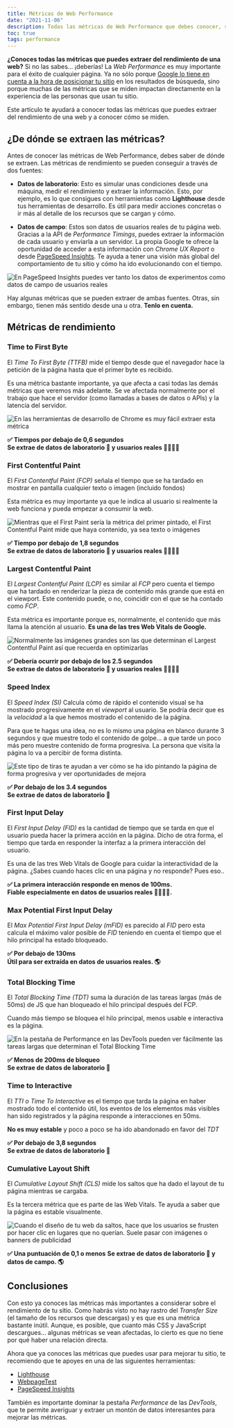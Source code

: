 ```yaml
---
title: Métricas de Web Performance
date: "2021-11-06"
description: Todas las métricas de Web Performance que debes conocer, sus valores recomendados y cómo se miden
toc: true
tags: performance
---
```


**¿Conoces todas las métricas que puedes extraer del rendimiento de una web?** Si no las sabes... ¡deberías! La _Web Performance_ es muy importante para el éxito de cualquier página. Ya no sólo porque [Google lo tiene en cuenta a la hora de posicionar tu sitio](https://developers.google.com/web/updates/2018/07/search-ads-speed) en los resultados de búsqueda, sino porque muchas de las métricas que se miden impactan directamente en la experiencia de las personas que usan tu sitio.

Este artículo te ayudará a conocer todas las métricas que puedes extraer del rendimiento de una web y a conocer cómo se miden.

## ¿De dónde se extraen las métricas?

Antes de conocer las métricas de Web Performance, debes saber de dónde se extraen. Las métricas de rendimiento se pueden conseguir a través de dos fuentes:

- **Datos de laboratorio**: Esto es simular unas condiciones desde una máquina, medir el rendimiento y extraer la información. Esto, por ejemplo, es lo que consigues con herramientas como **Lighthouse** desde tus herramientas de desarrollo. Es útil para medir acciones concretas o ir más al detalle de los recursos que se cargan y cómo.

- **Datos de campo**: Estos son datos de usuarios reales de tu página web. Gracias a la API de _Performance Timings_, puedes extraer la información de cada usuario y enviarla a un servidor. La propia Google te ofrece la oportunidad de acceder a esta información con _Chrome UX Report_ o desde [PageSpeed Insights](https://developers.google.com/speed/pagespeed/insights/). Te ayuda a tener una visión más global del comportamiento de tu sitio y cómo ha ido evolucionando con el tiempo.

![En PageSpeed Insights puedes ver tanto los datos de experimentos como datos de campo de usuarios reales](https://pbs.twimg.com/media/FDcLFZ4WYAgbeda?format=jpg&name=medium "En PageSpeed Insights puedes ver tanto los datos de experimentos como datos de campo de usuarios reales")

Hay algunas métricas que se pueden extraer de ambas fuentes. Otras, sin embargo, tienen más sentido desde una u otra. **Tenlo en cuenta.**

## Métricas de rendimiento

### Time to First Byte

El _Time To First Byte (TTFB)_ mide el tiempo desde que el navegador hace la petición de la página hasta que el primer byte es recibido.

Es una métrica bastante importante, ya que afecta a casi todas las demás métricas que veremos más adelante. Se ve afectada normalmente por el trabajo que hace el servidor (como llamadas a bases de datos o APIs) y la latencia del servidor.

![En las herramientas de desarrollo de Chrome es muy fácil extraer esta métrica](https://pbs.twimg.com/media/FDcLC-GXsAIu4Ie?format=jpg&name=medium "En las herramientas de desarrollo de Chrome es muy fácil extraer esta métrica")

**✅ Tiempos por debajo de 0,6 segundos**<br>
**Se extrae de datos de laboratorio 🧪 y usuarios reales 👩‍👩‍👧‍👦**

### First Contentful Paint

El _First Contentful Paint (FCP)_ señala el tiempo que se ha tardado en mostrar en pantalla cualquier texto o imagen (incluido fondos)

Esta métrica es muy importante ya que le indica al usuario si realmente la web funciona y pueda empezar a consumir la web.

![Mientras que el First Paint sería la métrica del primer pintado, el First Contentful Paint mide que haya contenido, ya sea texto o imágenes](https://pbs.twimg.com/media/FDcLDd0XMAcOAPv?format=png&name=900x900 "Mientras que el First Paint sería la métrica del primer pintado, el First Contentful Paint mide que haya contenido, ya sea texto o imágenes")

**✅ Tiempo por debajo de 1,8 segundos**<br>
**Se extrae de datos de laboratorio 🧪 y usuarios reales 👩‍👩‍👧‍👦**

### Largest Contentful Paint

El _Largest Contentful Paint (LCP)_ es similar al _FCP_ pero cuenta el tiempo que ha tardado en renderizar la pieza de contenido más grande que está en el viewport. Este contenido puede, o no, coincidir con el que se ha contado como _FCP_.

Esta métrica es importante porque es, normalmente, el contenido que más llama la atención al usuario. **Es una de las tres Web Vitals de Google.**

![Normalmente las imágenes grandes son las que determinan el Largest Contentful Paint así que recuerda en optimizarlas](https://pbs.twimg.com/media/FDcLDqaXMAcOqAb?format=jpg&name=medium "Normalmente las imágenes grandes son las que determinan el Largest Contentful Paint así que recuerda en optimizarlas")

**✅ Debería ocurrir por debajo de los 2.5 segundos**<br>
**Se extrae de datos de laboratorio 🧪 y usuarios reales 👩‍👩‍👧‍👦**

### Speed Index

El _Speed Index (SI)_ Calcula cómo de rápido el contenido visual se ha mostrado progresivamente en el _viewport_ al usuario. Se podría decir que es la _velocidad_ a la que hemos mostrado el contenido de la página.

Para que te hagas una idea, no es lo mismo una página en blanco durante 3 segundos y que muestre todo el contenido de golpe... a que tarde un poco más pero muestre contenido de forma progresiva. La persona que visita la página lo va a percibir de forma distinta.

![Este tipo de tiras te ayudan a ver cómo se ha ido pintando la página de forma progresiva y ver oportunidades de mejora](https://pbs.twimg.com/media/FDcLD7hXEAAmsxc?format=jpg&name=medium "Este tipo de tiras te ayudan a ver cómo se ha ido pintando la página de forma progresiva y ver oportunidades de mejora")

**✅ Por debajo de los 3.4 segundos**<br>
**Se extrae de datos de laboratorio 🧪**

### First Input Delay

El _First Input Delay (FID)_ es la cantidad de tiempo que se tarda en que el usuario pueda hacer la primera acción en la página. Dicho de otra forma, el tiempo que tarda en responder la interfaz a la primera interacción del usuario.

Es una de las tres Web Vitals de Google para cuidar la interactividad de la página. ¿Sabes cuando haces clic en una página y no responde? Pues eso..

**✅ La primera interacción responde en menos de 100ms.**<br>
**Fiable especialmente en datos de usuarios reales 👩‍👩‍👧‍👦.**

### Max Potential First Input Delay

El _Max Potential First Input Delay (mFID)_ es parecido al _FID_ pero esta calcula el máximo valor posible de _FID_ teniendo en cuenta el tiempo que el hilo principal ha estado bloqueado.

**✅ Por debajo de 130ms**<br>
**Útil para ser extraída en datos de usuarios reales. 🌎**

### Total Blocking Time

El _Total Blocking Time (TDT)_ suma la duración de las tareas largas (más de 50ms) de JS que han bloqueado el hilo principal después del FCP.

Cuando más tiempo se bloquea el hilo principal, menos usable e interactiva es la página.

![En la pestaña de Performance en las DevTools pueden ver fácilmente las tareas largas que determinan el Total Blocking Time](https://pbs.twimg.com/media/FDcLEbMWYAUMOSk?format=jpg&name=medium)

**✅ Menos de 200ms de bloqueo**<br>
**Se extrae de datos de laboratorio 🧪**

### Time to Interactive

El _TTI o Time To Interactive_ es el tiempo que tarda la página en haber mostrado todo el contenido útil, los eventos de los elementos más visibles han sido registrados y la página responde a interacciones en 50ms.

**No es muy estable** y poco a poco se ha ido abandonado en favor del _TDT_

**✅ Por debajo de 3,8 segundos**<br>
**Se extrae de datos de laboratorio 🧪**

### Cumulative Layout Shift

El _Cumulative Layout Shift (CLS)_ mide los saltos que ha dado el layout de tu página mientras se cargaba.

Es la tercera métrica que es parte de las Web Vitals. Te ayuda a saber que la página es estable visualmente.

![Cuando el diseño de tu web da saltos, hace que los usuarios se frusten por hacer clic en lugares que no querían. Suele pasar con imágenes o banners de publicidad](https://pbs.twimg.com/media/FDcLE_8WUAQ2JHg?format=jpg&name=medium)

**✅ Una puntuación de 0,1 o menos**
**Se extrae de datos de laboratorio 🧪 y datos de campo. 🌎**

## Conclusiones

Con esto ya conoces las métricas más importantes a considerar sobre el rendimiento de tu sitio. Como habrás visto no hay rastro del _Transfer Size_ (el tamaño de los recursos que descargas) y es que es una métrica bastante inútil. Aunque, es posible, que cuanto más CSS y JavaScript descargues... algunas métricas se vean afectadas, lo cierto es que no tiene por qué haber una relación directa.

Ahora que ya conoces las métricas que puedes usar para mejorar tu sitio, te recomiendo que te apoyes en una de las siguientes herramientas:

- [Lighthouse](https://developers.google.com/web/tools/lighthouse/)
- [WebpageTest](https://www.webpagetest.org/)
- [PageSpeed Insights](https://developers.google.com/speed/pagespeed/insights/)

También es importante dominar la pestaña _Performance_ de las _DevTools_, que te permite averiguar y extraer un montón de datos interesantes para mejorar las métricas.
